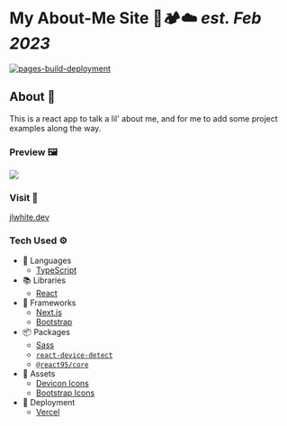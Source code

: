 # My About-Me Site 🌲🏕️☁️ _est. Feb 2023_
[![pages-build-deployment](https://github.com/mrsjlwhite/jlwhite-dev/actions/workflows/pages/pages-build-deployment/badge.svg)](https://github.com/mrsjlwhite/jlwhite-dev/actions/workflows/pages/pages-build-deployment)

## About 🍵
This is a react app to talk a lil' about me, and for me to add some project examples along the way.

### Preview 🖼️
<image src='./public/imgs/siteSample.png'>

### Visit 📍
<a href="https://www.jlwhite.dev" target="_blank">jlwhite.dev</a>

### Tech Used ⚙️
- 💬 Languages
  - [TypeScript](https://www.typescriptlang.org/docs/)
- 📚 Libraries
  - [React](https://react.dev/)
- 🧰 Frameworks
  - [Next.js](https://nextjs.org/)
  - [Bootstrap](https://getbootstrap.com/docs/5.3/getting-started/introduction/)
- 📦 Packages
  -  [Sass](https://sass-lang.com/documentation/)
  - [`react-device-detect`](https://www.npmjs.com/package/react-device-detect)
  - [`@react95/core`](https://github.com/React95/React95/tree/master/packages/core)
- 🍱 Assets
  - [Devicon Icons](https://devicon.dev/)
  - [Bootstrap Icons](https://icons.getbootstrap.com/)
- 🚀 Deployment
  - [Vercel](https://vercel.com/docs)